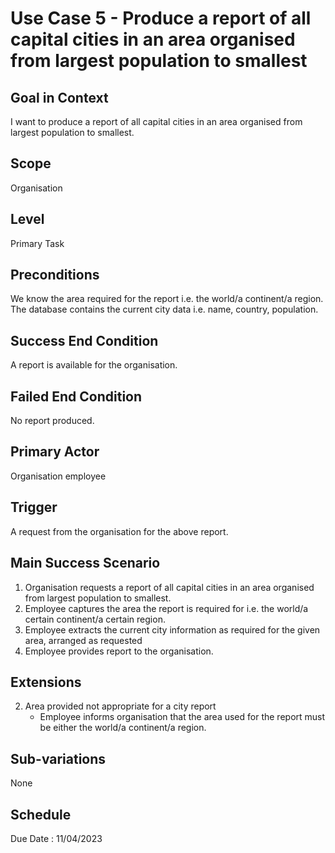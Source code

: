 # Use Case 5 - Produce a report of all capital cities in an area organised from largest population to smallest

## Goal in Context
I want to produce a report of all capital cities in an area organised from largest population to smallest.

## Scope
Organisation

## Level
Primary Task

## Preconditions
We know the area required for the report i.e. the world/a continent/a region. <br>
The database contains the current city data i.e. name, country, population.

## Success End Condition
A report is available for the organisation.

## Failed End Condition
No report produced.

## Primary Actor
Organisation employee

## Trigger
A request from the organisation for the above report.

## Main Success Scenario
1. Organisation requests a report of all capital cities in an area organised from largest population to smallest. <br>
2. Employee captures the area the report is required for i.e. the world/a certain continent/a certain region. <br>
3. Employee extracts the current city information as required for the given area, arranged as requested <br>
4. Employee provides report to the organisation.

## Extensions
2. Area provided not appropriate for a city report <br>
    * Employee informs organisation that the area used for the report must be either the world/a continent/a region.

## Sub-variations
None

## Schedule
Due Date : 11/04/2023